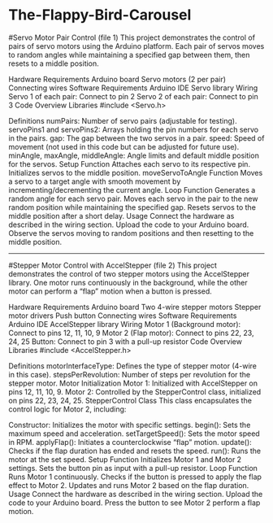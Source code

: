 # The-Flappy-Bird-Carousel

#Servo Motor Pair Control (file 1)
This project demonstrates the control of pairs of servo motors using the Arduino platform. Each pair of servos moves to random angles while maintaining a specified gap between them, then resets to a middle position.

Hardware Requirements
Arduino board
Servo motors (2 per pair)
Connecting wires
Software Requirements
Arduino IDE
Servo library
Wiring
Servo 1 of each pair: Connect to pin 2
Servo 2 of each pair: Connect to pin 3
Code Overview
Libraries
#include <Servo.h>

Definitions
numPairs: Number of servo pairs (adjustable for testing).
servoPins1 and servoPins2: Arrays holding the pin numbers for each servo in the pairs.
gap: The gap between the two servos in a pair.
speed: Speed of movement (not used in this code but can be adjusted for future use).
minAngle, maxAngle, middleAngle: Angle limits and default middle position for the servos.
Setup Function
Attaches each servo to its respective pin.
Initializes servos to the middle position.
moveServoToAngle Function
Moves a servo to a target angle with smooth movement by incrementing/decrementing the current angle.
Loop Function
Generates a random angle for each servo pair.
Moves each servo in the pair to the new random position while maintaining the specified gap.
Resets servos to the middle position after a short delay.
Usage
Connect the hardware as described in the wiring section.
Upload the code to your Arduino board.
Observe the servos moving to random positions and then resetting to the middle position.

-----------
#Stepper Motor Control with AccelStepper (file 2)
This project demonstrates the control of two stepper motors using the AccelStepper library. One motor runs continuously in the background, while the other motor can perform a “flap” motion when a button is pressed.

Hardware Requirements
Arduino board
Two 4-wire stepper motors
Stepper motor drivers
Push button
Connecting wires
Software Requirements
Arduino IDE
AccelStepper library
Wiring
Motor 1 (Background motor): Connect to pins 12, 11, 10, 9
Motor 2 (Flap motor): Connect to pins 22, 23, 24, 25
Button: Connect to pin 3 with a pull-up resistor
Code Overview
Libraries
#include <AccelStepper.h>

Definitions
motorInterfaceType: Defines the type of stepper motor (4-wire in this case).
stepsPerRevolution: Number of steps per revolution for the stepper motor.
Motor Initialization
Motor 1: Initialized with AccelStepper on pins 12, 11, 10, 9.
Motor 2: Controlled by the StepperControl class, initialized on pins 22, 23, 24, 25.
StepperControl Class
This class encapsulates the control logic for Motor 2, including:

Constructor: Initializes the motor with specific settings.
begin(): Sets the maximum speed and acceleration.
setTargetSpeed(): Sets the motor speed in RPM.
applyFlap(): Initiates a counterclockwise “flap” motion.
update(): Checks if the flap duration has ended and resets the speed.
run(): Runs the motor at the set speed.
Setup Function
Initializes Motor 1 and Motor 2 settings.
Sets the button pin as input with a pull-up resistor.
Loop Function
Runs Motor 1 continuously.
Checks if the button is pressed to apply the flap effect to Motor 2.
Updates and runs Motor 2 based on the flap duration.
Usage
Connect the hardware as described in the wiring section.
Upload the code to your Arduino board.
Press the button to see Motor 2 perform a flap motion.
